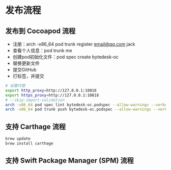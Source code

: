 # 发布流程

## 发布到 Cocoapod 流程

- 注册：arch -x86_64 pod trunk register <email@qq.com> jack
- 查看个人信息：pod trunk me
- 创建pod初始化文件：pod spec create bytedesk-oc
- 替换更新文件
- 提交GitHub
- 打标签，并提交

```bash
# 设置代理
export http_proxy=http://127.0.0.1:10818
export https_proxy=http://127.0.0.1:10818
# --skip-import-validation
arch -x86_64 pod spec lint bytedesk-oc.podspec --allow-warnings --verbose --skip-import-validation
arch -x86_64 pod trunk push bytedesk-oc.podspec --allow-warnings --verbose
```

## 支持 Carthage 流程

```bash
brew update
brew install carthage
```

## 支持 Swift Package Manager (SPM) 流程
